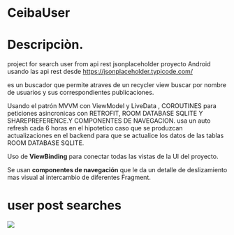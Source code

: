 # CeibaUser


# Descripciòn.
project for search user from api rest jsonplaceholder
proyecto Android usando las api rest desde https://jsonplaceholder.typicode.com/ 

es un buscador que permite atraves de un recycler view buscar por nombre de usuarios y sus correspondientes publicaciones.


Usando el patrón MVVM con ViewModel y LiveData , COROUTINES para peticiones asincronicas con RETROFIT, ROOM DATABASE SQLITE Y SHAREPREFERENCE.Y COMPONENTES DE NAVEGACION.
usa un auto refresh cada 6 horas en el hipotetico caso que se produzcan actualizaciones en el backend para que se actualice los datos de las tablas ROOM DATABASE SQLITE.


Uso de **ViewBinding** para conectar todas las vistas de la UI del proyecto.

Se usan **componentes de navegación** que le da  un detalle de deslizamiento mas visual al intercambio de diferentes Fragment.


 # user post searches
 ![](https://github.com/seba23571/CeibaUser/AppRecortadaV5.gif)

